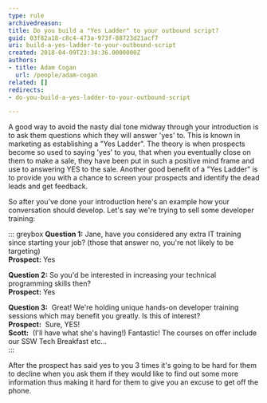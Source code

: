 ```yaml
---
type: rule
archivedreason: 
title: Do you build a "Yes Ladder" to your outbound script?
guid: 03f82a18-c8c4-473a-973f-88723d21acf7
uri: build-a-yes-ladder-to-your-outbound-script
created: 2018-04-09T23:34:36.0000000Z
authors:
- title: Adam Cogan
  url: /people/adam-cogan
related: []
redirects:
- do-you-build-a-yes-ladder-to-your-outbound-script

---
```


A good way to avoid the nasty dial tone midway through your introduction is to ask them questions which they will answer 'yes' to. This is known in marketing as establishing a "Yes Ladder". The theory is when prospects become so used to saying 'yes' to you, that when you eventually close on them to make a sale, they have been put in such a positive mind frame and use to answering YES to the sale. Another good benefit of a "Yes Ladder" is to provide you with a chance to screen your prospects and identify the dead leads and get feedback.

<!--endintro-->

So after you've done your introduction here's an example how your conversation should develop. Let's say we're trying to sell some developer training:

::: greybox
 **Question 1:** Jane, have you considered any extra IT training since starting your job? (those that answer no, you're not likely to be targeting)  
 **Prospect:** Yes

 **Question 2:** So you'd be interested in increasing your technical programming skills then?  
 **Prospect:** Yes

 **Question 3:**  Great! We're holding unique hands-on developer training sessions which may benefit you greatly. Is this of interest?  
 **Prospect:**  Sure, YES!   
 **Scott:**  (I'll have what she's having!) Fantastic! The courses on offer include our SSW Tech Breakfast etc...  
:::

After the prospect has said yes to you 3 times it's going to be hard for them to decline when you ask them if they would like to find out some more information thus making it hard for them to give you an excuse to get off the phone.
